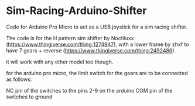 # Sim-Racing-Arduino-Shifter
Code for Arduino Pro Micro to act as a USB joystick for a sim racing shifter.

The code is for the H pattern sim shifter
by Noctiluxx (https://www.thingiverse.com/thing:1274947), with a lower frame by zhxf to have 7 gears + reverse (https://www.thingiverse.com/thing:2492486). 

it will work with any other model too though.

for the arduino pro micro, the limit switch for the gears are to be connected as follows:

NC pin of the switches to the pins 2-9 on the arduino 
COM pin of the switches to ground

